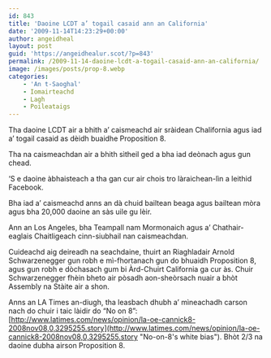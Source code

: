 ```yaml
---
id: 843
title: 'Daoine LCDT a’ togail casaid ann an California'
date: '2009-11-14T14:23:29+00:00'
author: angeidheal
layout: post
guid: 'https://angeidhealur.scot/?p=843'
permalink: /2009-11-14-daoine-lcdt-a-togail-casaid-ann-an-california/
image: /images/posts/prop-8.webp
categories:
    - 'An t-Saoghal'
    - Iomairteachd
    - Lagh
    - Poileataigs
---
```


Tha daoine LCDT air a bhith a’ caismeachd air sràidean Chalifornia agus iad a’ togail casaid as dèidh buaidhe Proposition 8.

Tha na caismeachdan air a bhith sìtheil ged a bha iad deònach agus gun chead.

‘S e daoine àbhaisteach a tha gan cur air chois tro làraichean-lìn a leithid Facebook.

Bha iad a’ caismeachd anns an dà chuid bailtean beaga agus bailtean mòra agus bha 20,000 daoine an sàs uile gu lèir.

Ann an Los Angeles, bha Teampall nam Mormonaich agus a’ Chathair-eaglais Chaitligeach cinn-siubhail nan caismeachdan.

Cuideachd aig deireadh na seachdaine, thuirt an Riaghladair Arnold Schwarzenegger gun robh e mì-fhortanach gun do bhuaidh Proposition 8, agus gun robh e dòchasach gum bi Àrd-Chuirt California ga cur às. Chuir Schwarzenegger fhèin bheto air pòsadh aon-sheòrsach nuair a bhòt Assembly na Stàite air a shon.

Anns an LA Times an-diugh, tha leasbach dhubh a’ mìneachadh carson nach do chuir i taic làidir do “No on 8”: [http://www.latimes.com/news/opinion/la-oe-cannick8-2008nov08,0,3295255.story](http://www.latimes.com/news/opinion/la-oe-cannick8-2008nov08,0,3295255.story "No-on-8's white bias"). Bhòt 2/3 na daoine dubha airson Proposition 8.
